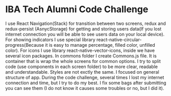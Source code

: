 # IBA Tech Alumni Code Challenge

I use React Navigation(Stack) for transition between two screens, redux and redux-persist
(AsnycStorage) for getting and storing users data(If you lost internet connection you 
will be able to see users data on your local device). For showing indicators I use 
special library react-native-circular-progress(Because it is easy to manage percentage, 
filled color, unfilled color). For icons I use library react-native-vector-icons, inside 
we have several icon packages. In commons folder I create Commons.js file. It is 
container that is wrap the whole screens for common options. I try to split code
(use components in each screen folder) to be more clear, readable and understandable. 
Styles are not exctly the same. I focused on general structure of app. During the code 
challenge, several times I lost my internet connection and time, but I try to do my best. 
I fix some bags after submitting you can see them (I do not know it causes some 
troubles or no, but I did it).